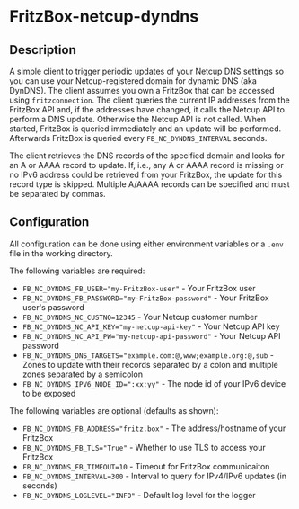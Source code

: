 # FritzBox-netcup-dyndns

## Description

A simple client to trigger periodic updates of your Netcup DNS settings so you can use your Netcup-registered domain for
dynamic DNS (aka DynDNS). The client assumes you own a FritzBox that can be accessed using `fritzconnection`. The client
queries the current IP addresses from the FritzBox API and, if the addresses have changed, it calls the Netcup API to
perform a DNS update. Otherwise the Netcup API is not called. When started, FritzBox is queried immediately and an
update will be performed. Afterwards FritzBox is queried every `FB_NC_DYNDNS_INTERVAL`
seconds.

The client retrieves the DNS records of the specified domain and looks for an A or AAAA record to update. If, i.e., any
A or AAAA record is missing or no IPv6 address could be retrieved from your FritzBox, the update for this record type is
skipped. Multiple A/AAAA records can be specified and must be separated by commas.

## Configuration

All configuration can be done using either environment variables or a `.env` file in the working directory.

The following variables are required:

* `FB_NC_DYNDNS_FB_USER="my-FritzBox-user"` - Your FritzBox user
* `FB_NC_DYNDNS_FB_PASSWORD="my-FritzBox-password"` - Your FritzBox user's password
* `FB_NC_DYNDNS_NC_CUSTNO=12345` - Your Netcup customer number
* `FB_NC_DYNDNS_NC_API_KEY="my-netcup-api-key"` - Your Netcup API key
* `FB_NC_DYNDNS_NC_API_PW="my-netcup-api-password"` - Your Netcup API password
* `FB_NC_DYNDNS_DNS_TARGETS="example.com:@,www;example.org:@,sub` - Zones to update with their records separated by a
  colon and multiple zones separated by a semicolon
* `FB_NC_DYNDNS_IPV6_NODE_ID=":xx:yy"` - The node id of your IPv6 device to be exposed

The following variables are optional (defaults as shown):

* `FB_NC_DYNDNS_FB_ADDRESS="fritz.box"` - The address/hostname of your FritzBox
* `FB_NC_DYNDNS_FB_TLS="True"` - Whether to use TLS to access your FritzBox
* `FB_NC_DYNDNS_FB_TIMEOUT=10` - Timeout for FritzBox communicaiton
* `FB_NC_DYNDNS_INTERVAL=300` - Interval to query for IPv4/IPv6 updates (in seconds)
* `FB_NC_DYNDNS_LOGLEVEL="INFO"` - Default log level for the logger
